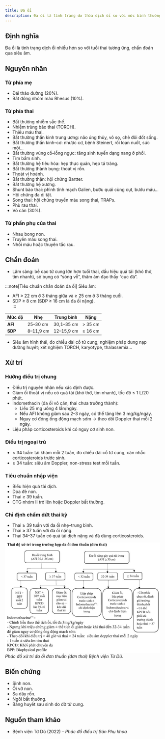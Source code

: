 ```yaml
---
title: Đa ối
description: Đa ối là tình trạng dư thừa dịch ối so với mức bình thường theo tuổi thai, làm tăng nguy cơ biến chứng cho mẹ và thai nhi. Chẩn đoán chủ yếu qua siêu âm và điều trị hướng vào nguyên nhân cũng như giảm triệu chứng quá tải.
---
```


## Định nghĩa

Đa ối là tình trạng dịch ối nhiều hơn so với tuổi thai tương ứng, chẩn đoán qua siêu âm.

## Nguyên nhân

### Từ phía mẹ

- Đái tháo đường (20%).  
- Bất đồng nhóm máu Rhesus (10%).  

### Từ phía thai

- Bất thường nhiễm sắc thể.  
- Nhiễm trùng bào thai (TORCH).  
- Thiếu máu thai.  
- Bất thường thần kinh trung ương: não úng thủy, vô sọ, chẻ đôi đốt sống.  
- Bất thường thần kinh–cơ: nhược cơ, bệnh Steinert, rối loạn nuốt, sức môi…  
- Bất thường vùng cổ–lồng ngực: tăng sinh tuyến dạng nang ở phổi.  
- Tim bẩm sinh.  
- Bất thường hệ tiêu hóa: hẹp thực quản, hẹp tá tràng.  
- Bất thường thành bụng: thoát vị rốn.  
- Thoát vị hoành.  
- Bất thường thận: hội chứng Bartter.  
- Bất thường hệ xương.  
- Shunt bào thai: phình tĩnh mạch Galien, bướu quái cùng cụt, bướu máu…  
- Hội chứng đa dị tật.  
- Song thai: hội chứng truyền máu song thai, TRAPs.  
- Phù rau thai.  
- Vô căn (30%).  

### Từ phần phụ của thai

- Nhau bong non.  
- Truyền máu song thai.  
- Nhồi máu hoặc thuyên tắc rau.  

## Chẩn đoán

- Lâm sàng: bề cao tử cung lớn hơn tuổi thai, dấu hiệu quá tải (khó thở, tim nhanh), sờ bụng có “sóng vỗ”, thăm âm đạo thấy “cục đá”.  

:::note[Tiêu chuẩn chẩn đoán đa ối]
Siêu âm:
- AFI ≥ 22 cm ở 3 tháng giữa và ≥ 25 cm ở 3 tháng cuối.  
- SDP ≥ 8 cm (SDP ≥ 16 cm là đa ối nặng).  
:::

| Mức độ    | Nhẹ        | Trung bình   | Nặng       |
| --------- | ---------- | ------------ | ---------- |
| **AFI**   | 25–30 cm   | 30,1–35 cm   | > 35 cm    |
| **SDP**   | 8–11,9 cm  | 12–15,9 cm   | ≥ 16 cm    |

- Siêu âm hình thái, đo chiều dài cổ tử cung; nghiệm pháp dung nạp đường huyết; xét nghiệm TORCH, karyotype, thalassemia…  

## Xử trí

### Hướng điều trị chung

- Điều trị nguyên nhân nếu xác định được.  
- Giảm ối thoát vị nếu có quá tải (khó thở, tim nhanh), tốc độ ≤ 1 L/20 phút.  
- Indomethacin (đa ối vô căn, thai chưa trưởng thành):  
  - Liều 25 mg uống 4 lần/ngày.  
  - Nếu AFI không giảm sau 2–3 ngày, có thể tăng lên 3 mg/kg/ngày.  
  - Nguy cơ đóng ống động mạch sớm → theo dõi Doppler thai mỗi 2 ngày.  
- Liệu pháp corticosteroids khi có nguy cơ sinh non.  

### Điều trị ngoại trú

- < 34 tuần: tái khám mỗi 2 tuần, đo chiều dài cổ tử cung, cân nhắc corticosteroids trước sinh.  
- ≥ 34 tuần: siêu âm Doppler, non-stress test mỗi tuần.  

### Tiêu chuẩn nhập viện

- Biểu hiện quá tải dịch.  
- Dọa đẻ non.  
- Thai ≥ 39 tuần.  
- CTG nhóm II trở lên hoặc Doppler bất thường.  

### Chỉ định chấm dứt thai kỳ

- Thai ≥ 39 tuần với đa ối nhẹ–trung bình.  
- Thai ≥ 37 tuần với đa ối nặng.  
- Thai 34–37 tuần có quá tải dịch nặng và đã dùng corticosteroids.  

![Phác đồ xử trí đa ối đơn thuần Bệnh viện Từ Dũ](../../../../assets/san-khoa/da-oi/phac-do-xu-tri-da-oi-don-thuan.jpg)  
_Phác đồ xử trí đa ối đơn thuần (đơn thai) Bệnh viện Từ Dũ._  

## Biến chứng

- Sinh non.  
- Ối vỡ non.  
- Sa dây rốn.  
- Ngôi bất thường.  
- Băng huyết sau sinh do đờ tử cung.  

## Nguồn tham khảo

- Bệnh viện Từ Dũ (2022) – _Phác đồ điều trị Sản Phụ khoa_  
